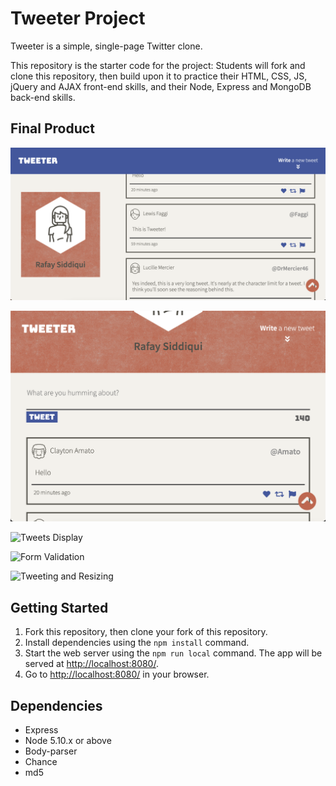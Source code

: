 # Tweeter Project

Tweeter is a simple, single-page Twitter clone.

This repository is the starter code for the project: Students will fork and clone this repository, then build upon it to practice their HTML, CSS, JS, jQuery and AJAX front-end skills, and their Node, Express and MongoDB back-end skills.

## Final Product

![Mobile View](./docs/tweeter-demo4.png)

![Desktop View](./docs/tweeter-demo5.png)

![Tweets Display](./docs/tweeter-demo1.gif)

![Form Validation](./docs/tweeter-demo2.gif)

![Tweeting and Resizing](./docs/tweeter-demo3.gif)

## Getting Started

1. Fork this repository, then clone your fork of this repository.
2. Install dependencies using the `npm install` command.
3. Start the web server using the `npm run local` command. The app will be served at <http://localhost:8080/>.
4. Go to <http://localhost:8080/> in your browser.

## Dependencies

- Express
- Node 5.10.x or above
- Body-parser
- Chance
- md5